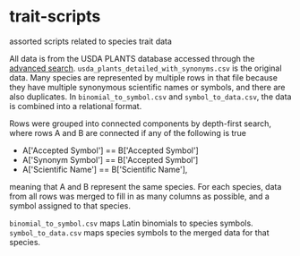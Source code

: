# trait-scripts
assorted scripts related to species trait data

All data is from the USDA PLANTS database accessed through the [advanced search](https://plants.sc.egov.usda.gov/adv_search.html). `usda_plants_detailed_with_synonyms.csv` is the original data. Many species are represented by multiple rows in that file because they have multiple synonymous scientific names or symbols, and there are also duplicates. In `binomial_to_symbol.csv` and `symbol_to_data.csv`, the data is combined into a relational format. 

Rows were grouped into connected components by depth-first search, where rows A and B are connected if any of the following is true
- A['Accepted Symbol'] == B['Accepted Symbol']
- A['Synonym Symbol'] == B['Accepted Symbol']
- A['Scientific Name'] == B['Scientific Name'],

meaning that A and B represent the same species. For each species, data from all rows was merged to fill in as many columns as possible, and a symbol assigned to that species.

`binomial_to_symbol.csv` maps Latin binomials to species symbols. `symbol_to_data.csv` maps species symbols to the merged data for that species.

